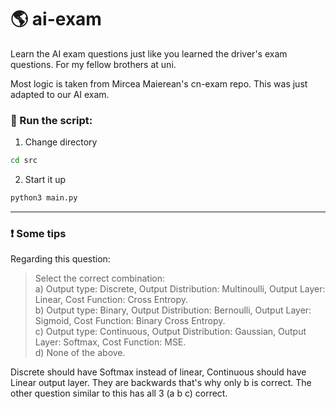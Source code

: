 # 🌎 ai-exam

Learn the AI exam questions just like you learned the driver's exam questions. For my fellow brothers at uni.

Most logic is taken from Mircea Maierean's cn-exam repo. This was just adapted to our AI exam.

### 🚀 Run the script:

1. Change directory

```bash
cd src
```

2. Start it up

```bash
python3 main.py
```

---

### ❗️ Some tips

Regarding this question:

> Select the correct combination: <br>
> a) Output type: Discrete, Output Distribution: Multinoulli, Output Layer: Linear, Cost Function: Cross Entropy. <br>
> b) Output type: Binary, Output Distribution: Bernoulli, Output Layer: Sigmoid, Cost Function: Binary Cross Entropy. <br>
> c) Output type: Continuous, Output Distribution: Gaussian, Output Layer: Softmax, Cost Function: MSE. <br>
> d) None of the above.

Discrete should have Softmax instead of linear, Continuous should have Linear output layer. They are backwards that's why only b is correct. The other question similar to this has all 3 (a b c) correct.
